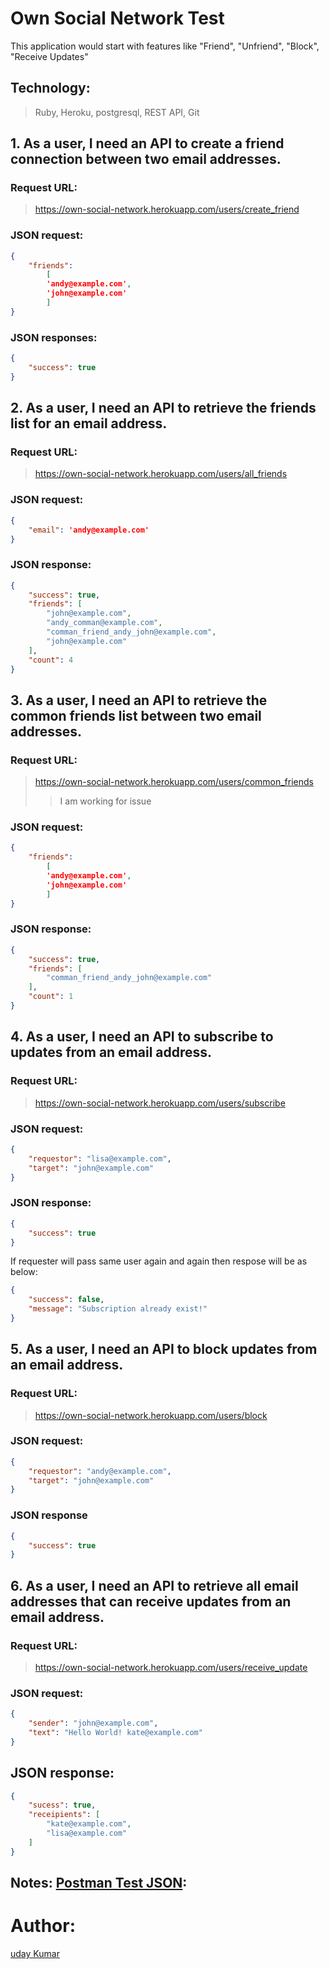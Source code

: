 # Own Social Network Test
This application would start with features like "Friend", "Unfriend", "Block", "Receive Updates"



## Technology:
> Ruby, Heroku, postgresql, REST API, Git


## 1. As a user, I need an API to create a friend connection between two email addresses.
### Request URL:
> https://own-social-network.herokuapp.com/users/create_friend

### JSON request:
``` json
{
	"friends":
		[
		'andy@example.com',
		'john@example.com'
		]
}
```

### JSON responses:
``` json
{
	"success": true
}
```

## 2. As a user, I need an API to retrieve the friends list for an email address.
### Request URL:
> https://own-social-network.herokuapp.com/users/all_friends

### JSON request:
``` json
{
	"email": 'andy@example.com'
}
```

### JSON response:
``` json
{
    "success": true,
    "friends": [
        "john@example.com",
        "andy_comman@example.com",
        "comman_friend_andy_john@example.com",
        "john@example.com"
    ],
    "count": 4
}
```

## 3. As a user, I need an API to retrieve the common friends list between two email addresses.
### Request URL:
> https://own-social-network.herokuapp.com/users/common_friends
>> I am working for issue

### JSON request:
``` json
{
	"friends":
		[
		'andy@example.com',
		'john@example.com'
		]
}
```

### JSON response:
``` json
{
    "success": true,
    "friends": [
        "comman_friend_andy_john@example.com"
    ],
    "count": 1
}
```

## 4. As a user, I need an API to subscribe to updates from an email address.
### Request URL:
> https://own-social-network.herokuapp.com/users/subscribe

### JSON request:
``` json
{
	"requestor": "lisa@example.com",
	"target": "john@example.com"
}
```

### JSON response:
``` json
{
	"success": true
}
```
If requester will pass same user again and again then respose will be as below:
``` json
{
    "success": false,
    "message": "Subscription already exist!"
}
```

## 5. As a user, I need an API to block updates from an email address.
### Request URL:
> https://own-social-network.herokuapp.com/users/block

### JSON request:
``` json
{
	"requestor": "andy@example.com",
	"target": "john@example.com"
}

```

### JSON response
``` json
{
	"success": true
}
```

## 6. As a user, I need an API to retrieve all email addresses that can receive updates from an email address.
### Request URL:
> https://own-social-network.herokuapp.com/users/receive_update

### JSON request:
``` json
{
	"sender": "john@example.com",
	"text": "Hello World! kate@example.com"
}

```

## JSON response:
``` json
{
    "sucess": true,
    "receipients": [
        "kate@example.com",
        "lisa@example.com"
    ]
}
```

## Notes: [Postman Test JSON]():

# Author:
[uday Kumar](udkumar@hotmail.com)